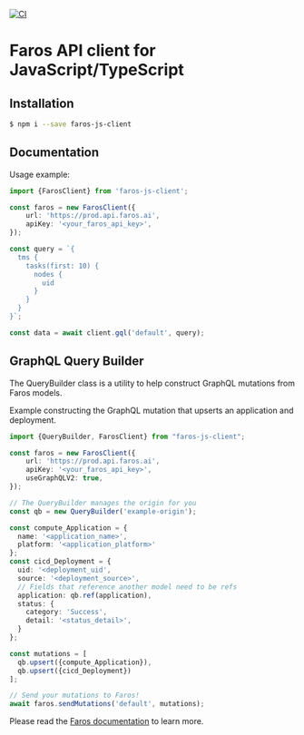 [![CI](https://github.com/faros-ai/faros-js-client/actions/workflows/ci.yml/badge.svg)](https://github.com/faros-ai/faros-js-client/actions/workflows/ci.yml)

# Faros API client for JavaScript/TypeScript

## Installation
```bash
$ npm i --save faros-js-client
```
## Documentation

Usage example:
```typescript
import {FarosClient} from 'faros-js-client';

const faros = new FarosClient({
    url: 'https://prod.api.faros.ai',
    apiKey: '<your_faros_api_key>',
});

const query = `{
  tms {
    tasks(first: 10) {
      nodes {
        uid
      }
    }
  }
}`;

const data = await client.gql('default', query);
```

## GraphQL Query Builder

The QueryBuilder class is a utility to help construct GraphQL mutations from Faros models.

Example constructing the GraphQL mutation that upserts an application and deployment.

```ts
import {QueryBuilder, FarosClient} from "faros-js-client";

const faros = new FarosClient({
    url: 'https://prod.api.faros.ai',
    apiKey: '<your_faros_api_key>',
    useGraphQLV2: true,
});

// The QueryBuilder manages the origin for you
const qb = new QueryBuilder('example-origin');

const compute_Application = {
  name: '<application_name>',
  platform: '<application_platform>'
};
const cicd_Deployment = {
  uid: '<deployment_uid',
  source: '<deployment_source>',
  // Fields that reference another model need to be refs
  application: qb.ref(application),
  status: {
    category: 'Success',
    detail: '<status_detail>',
  }
};

const mutations = [
  qb.upsert({compute_Application}),
  qb.upsert({cicd_Deployment})
];

// Send your mutations to Faros!
await faros.sendMutations('default', mutations);
```

Please read the [Faros documentation][farosdocs] to learn more.

[farosdocs]: https://docs.faros.ai
